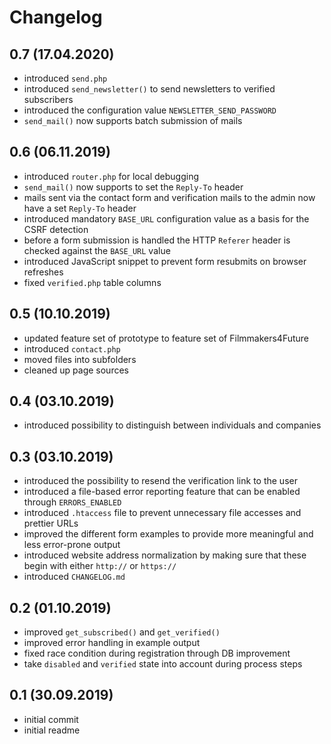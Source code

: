 # Changelog

## 0.7 (17.04.2020)
* introduced `send.php`
* introduced `send_newsletter()` to send newsletters to verified subscribers
* introduced the configuration value `NEWSLETTER_SEND_PASSWORD`
* `send_mail()` now supports batch submission of mails

## 0.6 (06.11.2019)
* introduced `router.php` for local debugging
* `send_mail()` now supports to set the `Reply-To` header
* mails sent via the contact form and verification mails to the admin now have a set `Reply-To` header
* introduced mandatory `BASE_URL` configuration value as a basis for the CSRF detection
* before a form submission is handled the HTTP `Referer` header is checked against the `BASE_URL` value
* introduced JavaScript snippet to prevent form resubmits on browser refreshes
* fixed `verified.php` table columns

## 0.5 (10.10.2019)
* updated feature set of prototype to feature set of Filmmakers4Future
* introduced `contact.php`
* moved files into subfolders
* cleaned up page sources

## 0.4 (03.10.2019)
* introduced possibility to distinguish between individuals and companies

## 0.3 (03.10.2019)
* introduced the possibility to resend the verification link to the user
* introduced a file-based error reporting feature that can be enabled through `ERRORS_ENABLED`
* introduced `.htaccess` file to prevent unnecessary file accesses and prettier URLs
* improved the different form examples to provide more meaningful and less error-prone output
* introduced website address normalization by making sure that these begin with either `http://` or `https://`
* introduced `CHANGELOG.md`

## 0.2 (01.10.2019)
* improved `get_subscribed()` and `get_verified()`
* improved error handling in example output
* fixed race condition during registration through DB improvement
* take `disabled` and `verified` state into account during process steps

## 0.1 (30.09.2019)
* initial commit
* initial readme

